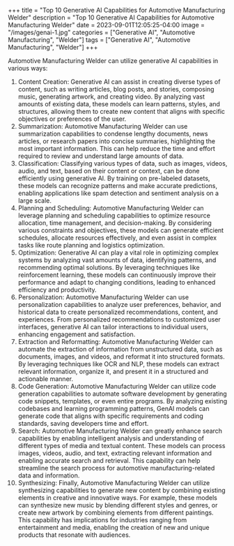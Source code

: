 +++
title = "Top 10 Generative AI Capabilities for Automotive Manufacturing Welder"
description = "Top 10 Generative AI Capabilities for Automotive Manufacturing Welder"
date = 2023-09-01T12:05:25-04:00
image = "/images/genai-1.jpg"
categories = ["Generative AI", "Automotive Manufacturing", "Welder"]
tags = ["Generative AI", "Automotive Manufacturing", "Welder"]
+++

Automotive Manufacturing Welder can utilize generative AI capabilities in various ways:

1. Content Creation: Generative AI can assist in creating diverse types of content, such as writing articles, blog posts, and stories, composing music, generating artwork, and creating video. By analyzing vast amounts of existing data, these models can learn patterns, styles, and structures, allowing them to create new content that aligns with specific objectives or preferences of the user.
2. Summarization: Automotive Manufacturing Welder can use summarization capabilities to condense lengthy documents, news articles, or research papers into concise summaries, highlighting the most important information. This can help reduce the time and effort required to review and understand large amounts of data.
3. Classification: Classifying various types of data, such as images, videos, audio, and text, based on their content or context, can be done efficiently using generative AI. By training on pre-labeled datasets, these models can recognize patterns and make accurate predictions, enabling applications like spam detection and sentiment analysis on a large scale.
4. Planning and Scheduling: Automotive Manufacturing Welder can leverage planning and scheduling capabilities to optimize resource allocation, time management, and decision-making. By considering various constraints and objectives, these models can generate efficient schedules, allocate resources effectively, and even assist in complex tasks like route planning and logistics optimization.
5. Optimization: Generative AI can play a vital role in optimizing complex systems by analyzing vast amounts of data, identifying patterns, and recommending optimal solutions. By leveraging techniques like reinforcement learning, these models can continuously improve their performance and adapt to changing conditions, leading to enhanced efficiency and productivity.
6. Personalization: Automotive Manufacturing Welder can use personalization capabilities to analyze user preferences, behavior, and historical data to create personalized recommendations, content, and experiences. From personalized recommendations to customized user interfaces, generative AI can tailor interactions to individual users, enhancing engagement and satisfaction.
7. Extraction and Reformatting: Automotive Manufacturing Welder can automate the extraction of information from unstructured data, such as documents, images, and videos, and reformat it into structured formats. By leveraging techniques like OCR and NLP, these models can extract relevant information, organize it, and present it in a structured and actionable manner.
8. Code Generation: Automotive Manufacturing Welder can utilize code generation capabilities to automate software development by generating code snippets, templates, or even entire programs. By analyzing existing codebases and learning programming patterns, GenAI models can generate code that aligns with specific requirements and coding standards, saving developers time and effort.
9. Search: Automotive Manufacturing Welder can greatly enhance search capabilities by enabling intelligent analysis and understanding of different types of media and textual content. These models can process images, videos, audio, and text, extracting relevant information and enabling accurate search and retrieval. This capability can help streamline the search process for automotive manufacturing-related data and information.
10. Synthesizing: Finally, Automotive Manufacturing Welder can utilize synthesizing capabilities to generate new content by combining existing elements in creative and innovative ways. For example, these models can synthesize new music by blending different styles and genres, or create new artwork by combining elements from different paintings. This capability has implications for industries ranging from entertainment and media, enabling the creation of new and unique products that resonate with audiences.